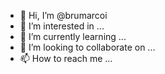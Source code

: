 - 👋 Hi, I’m @brumarcoi
- 👀 I’m interested in ...
- 🌱 I’m currently learning ...
- 💞️ I’m looking to collaborate on ...
- 📫 How to reach me ...

<!---
brumarcoi/brumarcoi is a ✨ special ✨ repository because its `README.md` (this file) appears on your GitHub profile.
You can click the Preview link to take a look at your changes.
--->
